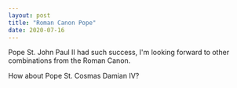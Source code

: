 ```yaml
---
layout: post
title: "Roman Canon Pope"
date: 2020-07-16
---
```


Pope St. John Paul II had such success, I'm looking forward to other combinations from the Roman Canon.

How about Pope St. Cosmas Damian IV?
